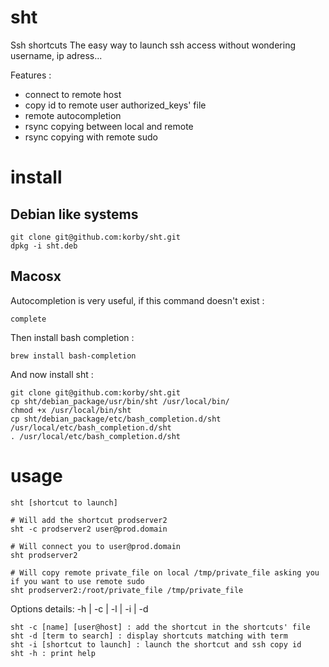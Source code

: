 sht
===

Ssh shortcuts
The easy way to launch ssh access without wondering username, ip adress...   

Features :
- connect to remote host
- copy id to remote user authorized_keys' file
- remote autocompletion
- rsync copying between local and remote
- rsync copying with remote sudo

# install
## Debian like systems
```
git clone git@github.com:korby/sht.git
dpkg -i sht.deb
```
## Macosx
Autocompletion is very useful, if this command doesn't exist :
```
complete
```
Then install bash completion :
```
brew install bash-completion
```
And now install sht :
```
git clone git@github.com:korby/sht.git
cp sht/debian_package/usr/bin/sht /usr/local/bin/
chmod +x /usr/local/bin/sht
cp sht/debian_package/etc/bash_completion.d/sht /usr/local/etc/bash_completion.d/sht
. /usr/local/etc/bash_completion.d/sht
```

# usage

```
sht [shortcut to launch]

# Will add the shortcut prodserver2
sht -c prodserver2 user@prod.domain

# Will connect you to user@prod.domain
sht prodserver2

# Will copy remote private_file on local /tmp/private_file asking you if you want to use remote sudo
sht prodserver2:/root/private_file /tmp/private_file
```

Options details: -h | -c | -l | -i | -d
```
sht -c [name] [user@host] : add the shortcut in the shortcuts' file
sht -d [term to search] : display shortcuts matching with term
sht -i [shortcut to launch] : launch the shortcut and ssh copy id
sht -h : print help
```
